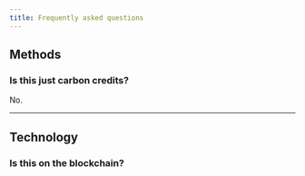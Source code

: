 ```yaml
---
title: Frequently asked questions
---
```


## Methods

### Is this just carbon credits?

No.

---

## Technology

### Is this on the blockchain?
